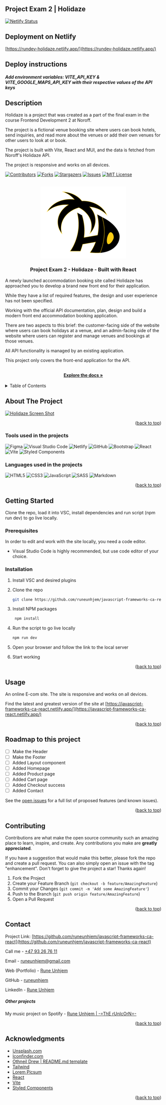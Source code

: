 ## Project Exam 2 | Holidaze

[![Netlify Status](https://api.netlify.com/api/v1/badges/735d7f81-7243-4854-8ea3-30d4db3d3822/deploy-status)](https://app.netlify.com/sites/rundev-holidaze/deploys)

## Deployment on Netlify

[https://rundev-holidaze.netlify.app/](https://rundev-holidaze.netlify.app/)

## Deploy instructions

##### Add environment variables: VITE_API_KEY & VITE_GOOGLE_MAPS_API_KEY with their respective values of the API keys

## Description

Holidaze is a project that was created as a part of the final exam in the course Frontend Development 2 at Noroff.

The project is a fictional venue booking site where users can book hotels, send inquiries, and read more about the venues or add their own venues for other users to look at or book.

The project is built with Vite, React and MUI, and the data is fetched from Noroff's Holidaze API.

The project is responsive and works on all devices.

<a name="readme-top"></a>

[![Contributors][contributors-shield]][contributors-url]
[![Forks][forks-shield]][forks-url]
[![Stargazers][stars-shield]][stars-url]
[![Issues][issues-shield]][issues-url]
[![MIT License][license-shield]][license-url]

<!-- PROJECT LOGO -->
<br />
<div align="center">
  <a href="https://github.com/runeunhjem/holidaze">
    <img src="./src/assets/logo/holidaze.png" alt="Holidaze Logo">
  </a>

  <h3 align="center">Project Exam 2 - Holidaze - Built with React</h3>

  <p align="left">
    A newly launched accommodation booking site called Holidaze has approached you to develop a brand new front end for their application.
  </p>

  <p align="left">
    While they have a list of required features, the design and user experience has not been specified.
  </p>

  <p align="left">
    Working with the official API documentation, plan, design and build a modern front end accommodation booking application.
  </p>

  <p align="left">
    There are two aspects to this brief: the customer-facing side of the website where users can book holidays at a venue,
    and an admin-facing side of the website where users can register and manage venues and bookings at those venues.
  </p>

  <p align="left">
    All API functionality is managed by an existing application.
  </p>
  <p align="left">
    This project only covers the front-end application for the API.
  </p>



<br />
<a href="https://github.com/runeunhjem/javascript-frameworks-ca-react"><strong>Explore the docs »</strong></a>
<br />
<br />

</div>

<!-- TABLE OF CONTENTS -->
<details>
  <summary>Table of Contents</summary>
  <ol>
    <li>
      <a href="#about-the-project">Screenshot of the Project</a>
      <ul>
        <li><a href="#built-with">Tools used on the projects</a></li>
      </ul>
    </li>
    <li>
      <a href="#getting-started">Getting Started</a>
      <ul>
        <li><a href="#prerequisites">Prerequisites</a></li>
        <li><a href="#installation">Installation</a></li>
      </ul>
    </li>
    <li><a href="#usage">Usage</a></li>
    <li><a href="#roadmap">Roadmap</a></li>
    <li><a href="#contributing">Contributing</a></li>
    <li><a href="#license">License</a></li>
    <li><a href="#contact">Contact</a></li>
    <li><a href="#acknowledgments">Acknowledgments</a></li>
  </ol>
</details>

<!-- ABOUT THE PROJECT -->

## About The Project

[![Holidaze Screen Shot][product-screenshot]](https://github.com/runeunhjem/holidaze/tree/main/src/assets/images/holidaze-home.jpg)

<p align="right">(<a href="#readme-top">back to top</a>)</p>

### Tools used in the projects

![Figma](https://img.shields.io/badge/figma-%23F24E1E.svg?style=for-the-badge&logo=figma&logoColor=white) ![Visual Studio Code](https://img.shields.io/badge/Visual%20Studio%20Code-0078d7.svg?style=for-the-badge&logo=visual-studio-code&logoColor=white) ![Netlify](https://img.shields.io/badge/netlify-%23000000.svg?style=for-the-badge&logo=netlify&logoColor=#00C7B7) ![GitHub](https://img.shields.io/badge/github-%23121011.svg?style=for-the-badge&logo=github&logoColor=white) ![Bootstrap](https://img.shields.io/badge/bootstrap-%23F24E1E.svg?style=for-the-badge&logo=bootstrap&logoColor=white) ![React](https://img.shields.io/badge/react-%2320232a.svg?style=for-the-badge&logo=react&logoColor=%2361DAFB) ![Vite](https://img.shields.io/badge/vite-%23007ACC.svg?style=for-the-badge&logo=vite&logoColor=white) ![Styled Components](https://img.shields.io/badge/styled--components-%23DB7093.svg?style=for-the-badge&logo=styled-components&logoColor=white)

### Languages used in the projects

![HTML5](https://img.shields.io/badge/html5-%23E34F26.svg?style=for-the-badge&logo=html5&logoColor=white) ![CSS3](https://img.shields.io/badge/css3-%231572B6.svg?style=for-the-badge&logo=css3&logoColor=white) ![JavaScript](https://img.shields.io/badge/javascript-%23323330.svg?style=for-the-badge&logo=javascript&logoColor=%23F7DF1E) ![SASS](https://img.shields.io/badge/SASS-hotpink.svg?style=for-the-badge&logo=SASS&logoColor=white) ![Markdown](https://img.shields.io/badge/markdown-%23000000.svg?style=for-the-badge&logo=markdown&logoColor=white)

<p align="right">(<a href="#readme-top">back to top</a>)</p>

<!-- GETTING STARTED -->

## Getting Started

Clone the repo, load it into VSC, install dependencies and run script (npm run dev) to go live locally.

### Prerequisites

In order to edit and work with the site locally, you need a code editor.

- Visual Studio Code is highly recommended, but use code editor of your choice.

### Installation

1. Install VSC and desired plugins
2. Clone the repo
   ```sh
   git clone https://github.com/runeunhjem/javascript-frameworks-ca-react.git
   ```
3. Install NPM packages
   ```sh
    npm install
   ```
4. Run the script to go live locally
   ```sh
   npm run dev
   ```
5. Open your browser and follow the link to the local server

6. Start working

<p align="right">(<a href="#readme-top">back to top</a>)</p>

<!-- USAGE EXAMPLES -->

## Usage

An online E-com site. The site is responsive and works on all devices.

Find the latest and greatest version of the site at [https://javascript-frameworks-ca-react.netlify.app/](https://javascript-frameworks-ca-react.netlify.app/)

<p align="right">(<a href="#readme-top">back to top</a>)</p>

<!-- ROADMAP -->

## Roadmap to this project

- [ ] Make the Header
- [ ] Make the Footer
- [ ] Added Layout component
- [ ] Added Homepage
- [ ] Added Product page
- [ ] Added Cart page
- [ ] Added Checkout success
- [ ] Added Contact

See the [open issues](https://github.com/runeunhjem/javascript-frameworks-ca-react/issues) for a full list of proposed features (and known issues).

<p align="right">(<a href="#readme-top">back to top</a>)</p>

<!-- CONTRIBUTING -->

## Contributing

Contributions are what make the open source community such an amazing place to learn, inspire, and create. Any contributions you make are **greatly appreciated**.

If you have a suggestion that would make this better, please fork the repo and create a pull request. You can also simply open an issue with the tag "enhancement".
Don't forget to give the project a star! Thanks again!

1. Fork the Project
2. Create your Feature Branch (`git checkout -b feature/AmazingFeature`)
3. Commit your Changes (`git commit -m 'Add some AmazingFeature'`)
4. Push to the Branch (`git push origin feature/AmazingFeature`)
5. Open a Pull Request

<p align="right">(<a href="#readme-top">back to top</a>)</p>

<!-- CONTACT -->

## Contact

Project Link: [https://github.com/runeunhjem/javascript-frameworks-ca-react](https://github.com/runeunhjem/javascript-frameworks-ca-react)

Call me - [+47 93 26 76 11](tel:+4793267611)

Email - [runeunhjem@gmail.com](mailto:runeunhjem@gmail.com)

Web (Portfolio) - [Rune Unhjem](https://runeunhjem.com)

GitHub - [runeunhjem](https://github.com/runeunhjem)

LinkedIn - [Rune Unhjem](https://www.linkedin.com/in/runeunhjem/)

##### Other projects

My music project on Spotify - [Rune Unhjem | -=ThE rUnIcOrN=-](https://open.spotify.com/user/1116127880?si=8e9e9e8f3b5c4e9d)

<p align="right">(<a href="#readme-top">back to top</a>)</p>

<!-- ACKNOWLEDGMENTS -->

## Acknowledgments

- [Unsplash.com](https://unsplash.com/)
- [Iconfinder.com](https://www.iconfinder.com/)
- [Othneil Drew | README.md template](https://github.com/othneildrew/)
- [Tailwind](https://tailwindcss.com/)
- [Lorem Picsum](https://picsum.photos/)
- [React](https://react.dev/)
- [Vite](https://vitejs.dev/)
- [Styled Components](https://styled-components.com/)

<p align="right">(<a href="#readme-top">back to top</a>)</p>

<!-- MARKDOWN LINKS & IMAGES -->
<!-- https://www.markdownguide.org/basic-syntax/#reference-style-links -->

[contributors-shield]: https://img.shields.io/github/contributors/runeunhjem/javascript-frameworks-ca-react.svg?style=for-the-badge
[contributors-url]: https://github.com/runeunhjem/javascript-frameworks-ca-react/graphs/contributors
[forks-shield]: https://img.shields.io/github/forks/runeunhjem/javascript-frameworks-ca-react.svg?style=for-the-badge
[forks-url]: https://github.com/runeunhjem/javascript-frameworks-ca-react/network/members
[stars-shield]: https://img.shields.io/github/stars/runeunhjem/javascript-frameworks-ca-react.svg?style=for-the-badge
[stars-url]: https://github.com/runeunhjem/javascript-frameworks-ca-react/stargazers
[issues-shield]: https://img.shields.io/github/issues/runeunhjem/javascript-frameworks-ca-react.svg?style=for-the-badge
[issues-url]: https://github.com/runeunhjem/javascript-frameworks-ca-react/issues
[license-shield]: https://img.shields.io/github/license/runeunhjem/javascript-frameworks-ca-react.svg?style=for-the-badge
[license-url]: https://github.com/runeunhjem/javascript-frameworks-ca-react/blob/master/LICENSE.txt
[linkedin-shield]: https://img.shields.io/badge/-LinkedIn-black.svg?style=for-the-badge&logo=linkedin&colorB=555
[linkedin-url]: https://linkedin.com/in/runeunhjem
[product-screenshot]: ./public/javascript-frameworks-ca-react.png
